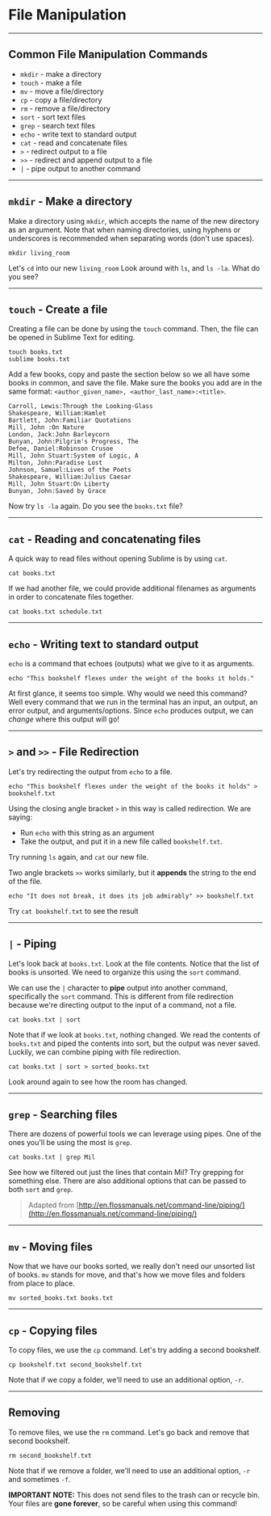 # File Manipulation

---

## Common File Manipulation Commands

* `mkdir` - make a directory
* `touch` - make a file
* `mv` - move a file/directory
* `cp` - copy a file/directory
* `rm` - remove a file/directory
* `sort` - sort text files
* `grep` - search text files
* `echo` - write text to standard output
* `cat` - read and concatenate files
* `>` - redirect output to a file
* `>>` - redirect and append output to a file
* `|` - pipe output to another command


---

## `mkdir` - Make a directory

Make a directory using `mkdir`, which accepts the name of the new directory as an argument. Note that when naming directories, using hyphens or underscores is recommended when separating words (don't use spaces).

```
mkdir living_room
```

Let's `cd` into our new `living_room`  Look around with `ls`, and `ls -la`.  What do you see?


---

## `touch` - Create a file

Creating a file can be done by using the `touch` command. Then, the file can be opened in Sublime Text for editing.

```
touch books.txt
sublime books.txt
```

Add a few books, copy and paste the section below so we all have some books in common, and save the file.  Make sure the books you add are in the same format: `<author_given_name>, <author_last_name>:<title>`.

```
Carroll, Lewis:Through the Looking-Glass
Shakespeare, William:Hamlet
Bartlett, John:Familiar Quotations
Mill, John :On Nature
London, Jack:John Barleycorn
Bunyan, John:Pilgrim's Progress, The
Defoe, Daniel:Robinson Crusoe
Mill, John Stuart:System of Logic, A
Milton, John:Paradise Lost
Johnson, Samuel:Lives of the Poets
Shakespeare, William:Julius Caesar
Mill, John Stuart:On Liberty
Bunyan, John:Saved by Grace
```

Now try `ls -la` again.  Do you see the `books.txt` file?

---

## `cat` - Reading and concatenating files

A quick way to read files without opening Sublime is by using `cat`.

```
cat books.txt
```

If we had another file, we could provide additional filenames as arguments in order to concatenate files together.

```
cat books.txt schedule.txt
```

---

## `echo` - Writing text to standard output

`echo` is a command that echoes (outputs) what we give to it as arguments.

```
echo "This bookshelf flexes under the weight of the books it holds."
```

At first glance, it seems too simple. Why would we need this command? Well every command that we run in the terminal has an input, an output, an error output, and arguments/options. Since `echo` produces output, we can *change* where this output will go!

---

## `>` and `>>` - File Redirection

Let's try redirecting the output from `echo` to a file.

```
echo "This bookshelf flexes under the weight of the books it holds" > bookshelf.txt
```

Using the closing angle bracket `>` in this way is called redirection. We are saying:

* Run `echo` with this string as an argument
* Take the output, and put it in a new file called `bookshelf.txt`.

Try running `ls` again, and `cat` our new file.

Two angle brackets `>>` works similarly, but it **appends** the string to the end of the file.

```
echo "It does not break, it does its job admirably" >> bookshelf.txt
```

Try `cat bookshelf.txt` to see the result

---

## `|` - Piping

Let's look back at `books.txt`. Look at the file contents. Notice that the list of books is unsorted. We need to organize this using the `sort` command.

We can use the `|` character to **pipe** output into another command, specifically the `sort` command. This is different from file redirection because we're directing output to the input of a command, not a file.

```
cat books.txt | sort
```

Note that if we look at `books.txt`, nothing changed. We read the contents of `books.txt` and piped the contents into sort, but the output was never saved. Luckily, we can combine piping with file redirection.

```
cat books.txt | sort > sorted_books.txt
```

Look around again to see how the room has changed.


---

## `grep` - Searching files

There are dozens of powerful tools we can leverage using pipes. One of the ones you'll be using the most is `grep`.

```
cat books.txt | grep Mil
```

See how we filtered out just the lines that contain Mil? Try grepping for something else. There are also additional options that can be passed to both `sort` and `grep`.

> Adapted from [http://en.flossmanuals.net/command-line/piping/](http://en.flossmanuals.net/command-line/piping/)

---

## `mv` - Moving files

Now that we have our books sorted, we really don't need our unsorted list of books. `mv` stands for move, and that's how we move files and folders from place to place.

```
mv sorted_books.txt books.txt
```

---

## `cp` - Copying files

To copy files, we use the `cp` command. Let's try adding a second bookshelf.

```
cp bookshelf.txt second_bookshelf.txt
```

Note that if we copy a folder, we'll need to use an additional option, `-r`.

---

## Removing

To remove files, we use the `rm` command. Let's go back and remove that second bookshelf.

```
rm second_bookshelf.txt
```

Note that if we remove a folder, we'll need to use an additional option, `-r` and sometimes `-f`.

**IMPORTANT NOTE:** This does not send files to the trash can or recycle bin. Your files are **gone forever**, so be careful when using this command!

